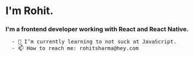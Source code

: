 # I'm Rohit.
### I'm a frontend developer working with React and React Native.

<pre>
  - 🌱 I’m currently learning to not suck at JavaScript.
  - 📫 How to reach me: rohitsharma@hey.com
</pre>

